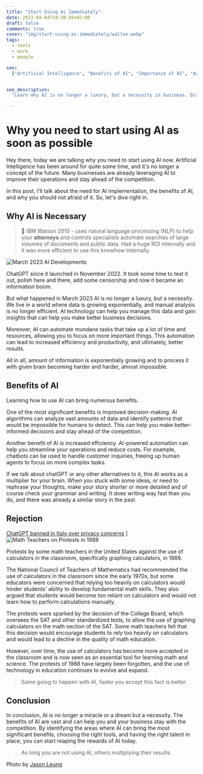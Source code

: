 ```yaml
---
title: "Start Using Ai Immediately"
date: 2023-04-04T19:30:45+02:00
draft: false
comments: true
cover: "img/start-using-ai-immediately/wallee.webp"
tags:
  - tools
  - work
  - people

seo:
  ["Artificial Intelligence", "Benefits of AI", "Importance of AI", "Automation", "Decision-making", "Efficiency", "Data Management", "Business Decision", "Chatbots", "AI-powered Automation", "Innovation", "Technology in Business", "Trends in AI"]


seo_description:
  "Learn why AI is no longer a luxury, but a necessity in business. Discover the benefits of AI, including improved decision-making and increased efficiency, and find out how to get started with AI today. Keep innovating and stay ahead of the competition with our insights on the latest trends in AI."

---
```


# Why you need to start using AI as soon as possible

Hey there, today we are talking why you need to start using AI now. Artificial Intelligence has been around for quite some time, and it's no longer a concept of the future. Many businesses are already leveraging AI to improve their operations and stay ahead of the competition.

In this post, I'll talk about the need for AI implementation, the benefits of AI, and why you should not afraid of it. So, let's dive right in.

## Why AI is Necessary

> 💾 IBM Watson 2010 - uses natural language processing (NLP) to help your **attorneys** and controls specialists automate searches of large volumes of documents and public data.
> Had a huge ROI internally and it was more efficient to use this knowhow internally. 

![March 2023 AI Developments](/img/start-using-ai-immediately/reddit.jpg)

ChatGPT since it launched in November 2022. It took some time to test it out, polish here and there, add some censorship and now it became an information boom. 

But what happened in March 2023 AI is no longer a luxury, but a necessity. We live in a world where data is growing exponentially, and manual analysis is no longer efficient. AI technology can help you manage this data and gain insights that can help you make better business decisions.

Moreover, AI can automate mundane tasks that take up a lot of time and resources, allowing you to focus on more important things. This automation can lead to increased efficiency and productivity, and ultimately, better results.

All in all, amount of information is exponentially growing and to process it with given brain becoming harder and harder, almost impossible. 

## Benefits of AI

Learning how to use AI can bring numerous benefits. 

One of the most significant benefits is improved decision-making. AI algorithms can analyze vast amounts of data and identify patterns that would be impossible for humans to detect. This can help you make better-informed decisions and stay ahead of the competition.

Another benefit of AI is increased efficiency. AI-powered automation can help you streamline your operations and reduce costs. For example, chatbots can be used to handle customer inquiries, freeing up human agents to focus on more complex tasks.

If we talk about chatGPT or any other alternatives to it, this AI works as a multiplier for your brain. When you stuck with some ideas, or need to rephrase your thoughts, make your story shorter or more detailed and of course check your grammar and writing. It does writing way fast than you do, and there was already a similar story in the past. 

## Rejection

[ChatGPT banned in Italy over privacy concerns](https://www.bbc.com/news/technology-65139406)
]
![Math Teachers on Protests in 1988](/img/start-using-ai-immediately/math_teachers.jpeg)

Protests by some math teachers in the United States against the use of calculators in the classroom, specifically graphing calculators, in 1988.

The National Council of Teachers of Mathematics had recommended the use of calculators in the classroom since the early 1970s, but some educators were concerned that relying too heavily on calculators would hinder students' ability to develop fundamental math skills. They also argued that students would become too reliant on calculators and would not learn how to perform calculations manually.

The protests were sparked by the decision of the College Board, which oversees the SAT and other standardized tests, to allow the use of graphing calculators on the math section of the SAT. Some math teachers felt that this decision would encourage students to rely too heavily on calculators and would lead to a decline in the quality of math education.

However, over time, the use of calculators has become more accepted in the classroom and is now seen as an essential tool for learning math and science. The protests of 1988 have largely been forgotten, and the use of technology in education continues to evolve and expand.

> Same going to happen with AI, faster you accept this fact is better. 

## Conclusion

In conclusion, AI is no longer a miracle or a dream but a necessity. The benefits of AI are vast and can help you and your business stay with the competition. By identifying the areas where AI can bring the most significant benefits, choosing the right tools, and having the right talent in place, you can start reaping the rewards of AI today.

> As long you are not using AI, others multiplying their results.

Photo by [Jason Leung](https://unsplash.com/@ninjason)
